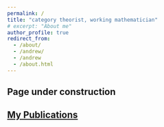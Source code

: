 ```yaml
---
permalink: /
title: "category theorist, working mathematician"
# excerpt: "About me"
author_profile: true
redirect_from: 
  - /about/
  - /andrew/
  - /andrew
  - /about.html
---
```



## Page under construction

## [My Publications]({{base_url}}/publications)
